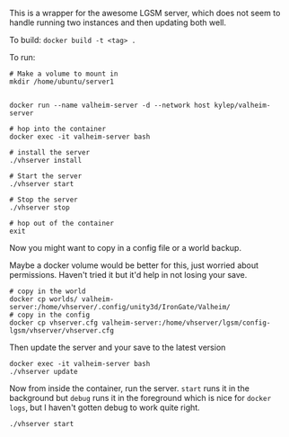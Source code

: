 This is a wrapper for the awesome LGSM server, which does not seem to handle
running two instances and then updating both well.

To build: `docker build -t <tag> .`

To run:

```
# Make a volume to mount in
mkdir /home/ubuntu/server1


docker run --name valheim-server -d --network host kylep/valheim-server

# hop into the container
docker exec -it valheim-server bash

# install the server
./vhserver install

# Start the server
./vhserver start

# Stop the server
./vhserver stop

# hop out of the container
exit
```

Now you might want to copy in a config file or a world backup.

Maybe a docker volume would be better for this, just worried about permissions. Haven't
tried it but it'd help in not losing your save.

```
# copy in the world
docker cp worlds/ valheim-server:/home/vhserver/.config/unity3d/IronGate/Valheim/
# copy in the config
docker cp vhserver.cfg valheim-server:/home/vhserver/lgsm/config-lgsm/vhserver/vhserver.cfg
```

Then update the server and your save to the latest version
```
docker exec -it valheim-server bash
./vhserver update
```

Now from inside the container, run the server. `start` runs it in the background
but `debug` runs it in the foreground which is nice for `docker logs`, but I haven't
gotten debug to work quite right.

```
./vhserver start
```
